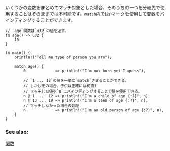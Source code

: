 <!-- Indirectly accessing a variable makes it impossible to branch and use that
variable without re-binding. `match` provides the `@` sigil for binding values to
names: -->
いくつかの変数をまとめてマッチ対象とした場合、そのうちの一つを分岐先で使用することはそのままでは不可能です。`match`内では`@`マークを使用して変数をバインディングすることができます。


``` rust,editable
// `age`関数は`u32`の値を返す。
fn age() -> u32 {
    15
}

fn main() {
    println!("Tell me type of person you are");

    match age() {
        0             => println!("I'm not born yet I guess"),

        // `1 ... 12`の値を一挙に`match`させることができる。
        // しかしその場合、子供は正確には何歳?
        // マッチした値を`n`にバインディングすることで値を使用できる。
        n @ 1  ... 12 => println!("I'm a child of age {:?}", n),
        n @ 13 ... 19 => println!("I'm a teen of age {:?}", n),
        // マッチしなかった場合の処理
        n             => println!("I'm an old person of age {:?}", n),
    }
}

```

### See also:
[関数][functions]

[functions]: ../../../fn.html
